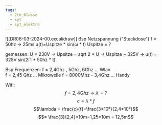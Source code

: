 ```yaml
---
tags:
  - 2te_Klasse
  - syt
  - syt_elektro
---
```


![[DR06-03-2024-00.excalidraw]]
Bsp Netzspannung ("Steckdose")
f = 50hz → 25ms
u(t)=Uspitze * sin(ω * t)
Uspitze = ?

gemessen: U = 230V → Upsitze = sqrt 2 * U → Uspitze ~ 325V
→ u(t) = 325V sin(2Π * 50hz * t)

Bsp Frequenzen: f = 2,4Ghz , 5Ghz, 6Ghz ... Wlan  
f = 2,45 Ghz ... Mikrowelle
f = 8000Mhz - 3,4Ghz ... Handy

Wifi: 
$$f = 2,4Ghz → \lambda=? $$
$$c = \lambda*f $$
$$\lambda = \frac{c}{f}=\frac{3*10⁸}{2,4*10⁹}$$
$$= \frac{3}{2,4}*10m=1,25*10m = 12,5m$$


